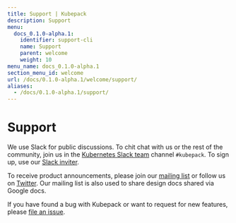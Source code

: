 ```yaml
---
title: Support | Kubepack
description: Support
menu:
  docs_0.1.0-alpha.1:
    identifier: support-cli
    name: Support
    parent: welcome
    weight: 10
menu_name: docs_0.1.0-alpha.1
section_menu_id: welcome
url: /docs/0.1.0-alpha.1/welcome/support/
aliases:
  - /docs/0.1.0-alpha.1/support/
---
```


# Support

We use Slack for public discussions. To chit chat with us or the rest of the community, join us in the [Kubernetes Slack team](https://kubernetes.slack.com/messages/C8DS3KKV3/) channel `#kubepack`. To sign up, use our [Slack inviter](http://slack.kubernetes.io/).

To receive product announcements, please join our [mailing list](https://groups.google.com/forum/#!forum/kubepack) or follow us on [Twitter](https://twitter.com/Kubepack). Our mailing list is also used to share design docs shared via Google docs.

If you have found a bug with Kubepack or want to request for new features, please [file an issue](https://github.com/kubepack/pack/issues/new).
